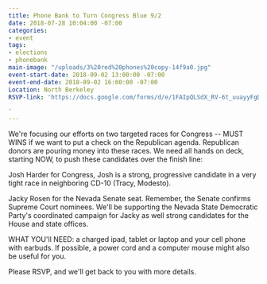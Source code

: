 ```yaml
---
title: Phone Bank to Turn Congress Blue 9/2
date: 2018-07-28 10:04:00 -07:00
categories:
- event
tags:
- elections
- phonebank
main-image: "/uploads/3%20red%20phones%20copy-14f9a0.jpg"
event-start-date: 2018-09-02 13:00:00 -07:00
event-end-date: 2018-09-02 16:00:00 -07:00
Location: North Berkeley
RSVP-link: 'https://docs.google.com/forms/d/e/1FAIpQLSdX_RV-6t_uuayyFgDssrIoeS_ELWUp42n5wbRvi_nIpgJD7Q/viewform

'
---
```


We're focusing our efforts on two targeted races for Congress -- MUST WINS if we want to put a check on the Republican agenda.  Republican donors are pouring money into these races.  We need all hands on deck, starting NOW,  to push these candidates over the finish line:

Josh Harder for Congress,  Josh is a strong, progressive candidate in a very tight race in neighboring CD-10 (Tracy, Modesto).

Jacky Rosen for the Nevada Senate seat. Remember, the Senate confirms Supreme Court nominees. We'll be supporting the Nevada State Democratic Party's coordinated campaign for Jacky as well strong candidates for the House and state offices.

WHAT YOU'll NEED: a charged ipad, tablet or laptop and your cell phone with earbuds.  If possible, a power cord and a computer mouse might also be useful for you.

Please RSVP, and we'll get back to you with more details.